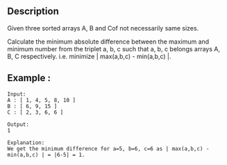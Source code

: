 ## Description

Given three sorted arrays A, B and Cof not necessarily same sizes.

Calculate the minimum absolute difference between the maximum and minimum number from the triplet a, b, c such that a, b, c belongs arrays A, B, C respectively.
i.e. minimize | max(a,b,c) - min(a,b,c) |.

## Example :

```
Input:
A : [ 1, 4, 5, 8, 10 ]
B : [ 6, 9, 15 ]
C : [ 2, 3, 6, 6 ]

Output:
1

Explanation:
We get the minimum difference for a=5, b=6, c=6 as | max(a,b,c) - min(a,b,c) | = |6-5| = 1.
```
